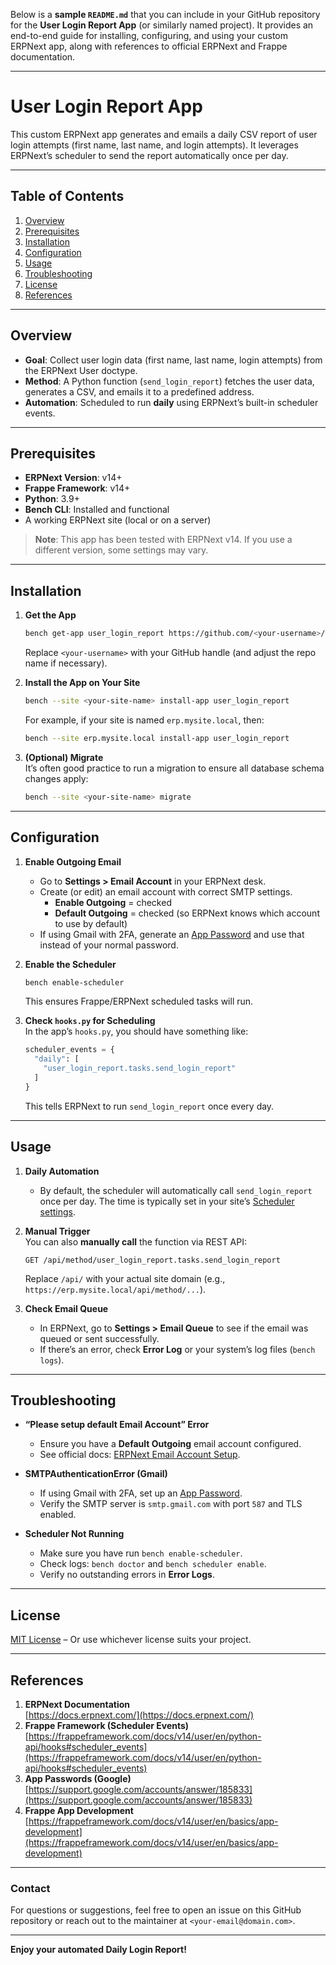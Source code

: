 Below is a **sample `README.md`** that you can include in your GitHub repository for the **User Login Report App** (or similarly named project). It provides an end-to-end guide for installing, configuring, and using your custom ERPNext app, along with references to official ERPNext and Frappe documentation.

---

# **User Login Report App**

This custom ERPNext app generates and emails a daily CSV report of user login attempts (first name, last name, and login attempts). It leverages ERPNext’s scheduler to send the report automatically once per day.

---

## **Table of Contents**
1. [Overview](#overview)  
2. [Prerequisites](#prerequisites)  
3. [Installation](#installation)  
4. [Configuration](#configuration)  
5. [Usage](#usage)  
6. [Troubleshooting](#troubleshooting)  
7. [License](#license)  
8. [References](#references)

---

## **Overview**
- **Goal**: Collect user login data (first name, last name, login attempts) from the ERPNext User doctype.
- **Method**: A Python function (`send_login_report`) fetches the user data, generates a CSV, and emails it to a predefined address.
- **Automation**: Scheduled to run **daily** using ERPNext’s built-in scheduler events.

---

## **Prerequisites**

- **ERPNext Version**: v14+  
- **Frappe Framework**: v14+  
- **Python**: 3.9+  
- **Bench CLI**: Installed and functional  
- A working ERPNext site (local or on a server)

> **Note**: This app has been tested with ERPNext v14. If you use a different version, some settings may vary.

---

## **Installation**

1. **Get the App**  
   ```bash
   bench get-app user_login_report https://github.com/<your-username>/user_login_report.git
   ```
   Replace `<your-username>` with your GitHub handle (and adjust the repo name if necessary).

2. **Install the App on Your Site**  
   ```bash
   bench --site <your-site-name> install-app user_login_report
   ```
   For example, if your site is named `erp.mysite.local`, then:
   ```bash
   bench --site erp.mysite.local install-app user_login_report
   ```

3. **(Optional) Migrate**  
   It’s often good practice to run a migration to ensure all database schema changes apply:
   ```bash
   bench --site <your-site-name> migrate
   ```

---

## **Configuration**

1. **Enable Outgoing Email**  
   - Go to **Settings > Email Account** in your ERPNext desk.  
   - Create (or edit) an email account with correct SMTP settings.  
     - **Enable Outgoing** = checked  
     - **Default Outgoing** = checked (so ERPNext knows which account to use by default)  
   - If using Gmail with 2FA, generate an [App Password](https://support.google.com/accounts/answer/185833) and use that instead of your normal password.

2. **Enable the Scheduler**  
   ```bash
   bench enable-scheduler
   ```
   This ensures Frappe/ERPNext scheduled tasks will run.

3. **Check `hooks.py` for Scheduling**  
   In the app’s `hooks.py`, you should have something like:
   ```python
   scheduler_events = {
     "daily": [
       "user_login_report.tasks.send_login_report"
     ]
   }
   ```
   This tells ERPNext to run `send_login_report` once every day.

---

## **Usage**

1. **Daily Automation**  
   - By default, the scheduler will automatically call `send_login_report` once per day. The time is typically set in your site’s [Scheduler settings](https://frappeframework.com/docs/v14/user/en/python-api/hooks#scheduler_events).  

2. **Manual Trigger**  
   You can also **manually call** the function via REST API:
   ```plaintext
   GET /api/method/user_login_report.tasks.send_login_report
   ```
   Replace `/api/` with your actual site domain (e.g., `https://erp.mysite.local/api/method/...`).

3. **Check Email Queue**  
   - In ERPNext, go to **Settings > Email Queue** to see if the email was queued or sent successfully.  
   - If there’s an error, check **Error Log** or your system’s log files (`bench logs`).

---

## **Troubleshooting**

- **“Please setup default Email Account” Error**  
  - Ensure you have a **Default Outgoing** email account configured.  
  - See official docs: [ERPNext Email Account Setup](https://docs.erpnext.com/docs/v14/user/manual/en/setting-up/email/email-account).

- **SMTPAuthenticationError (Gmail)**  
  - If using Gmail with 2FA, set up an [App Password](https://support.google.com/accounts/answer/185833).  
  - Verify the SMTP server is `smtp.gmail.com` with port `587` and TLS enabled.

- **Scheduler Not Running**  
  - Make sure you have run `bench enable-scheduler`.  
  - Check logs: `bench doctor` and `bench scheduler enable`.  
  - Verify no outstanding errors in **Error Logs**.

---

## **License**

[MIT License](LICENSE) – Or use whichever license suits your project.

---

## **References**

1. **ERPNext Documentation**  
   [https://docs.erpnext.com/](https://docs.erpnext.com/)  
2. **Frappe Framework (Scheduler Events)**  
   [https://frappeframework.com/docs/v14/user/en/python-api/hooks#scheduler_events](https://frappeframework.com/docs/v14/user/en/python-api/hooks#scheduler_events)  
3. **App Passwords (Google)**  
   [https://support.google.com/accounts/answer/185833](https://support.google.com/accounts/answer/185833)  
4. **Frappe App Development**  
   [https://frappeframework.com/docs/v14/user/en/basics/app-development](https://frappeframework.com/docs/v14/user/en/basics/app-development)

---

### **Contact**
For questions or suggestions, feel free to open an issue on this GitHub repository or reach out to the maintainer at `<your-email@domain.com>`.

---

**Enjoy your automated Daily Login Report!**
